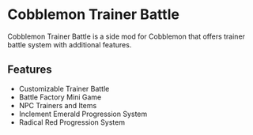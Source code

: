 # Cobblemon Trainer Battle

Cobblemon Trainer Battle is a side mod for Cobblemon that offers trainer battle system with additional features.

## Features

- Customizable Trainer Battle
- Battle Factory Mini Game
- NPC Trainers and Items
- Inclement Emerald Progression System
- Radical Red Progression System